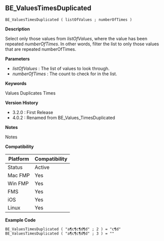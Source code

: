 ## BE_ValuesTimesDuplicated

	BE_ValuesTimesDuplicated ( listOfValues ; numberOfTimes )

**Description**  

Select only those values from *listOfValues*, where the value has been repeated *numberOfTimes*.  In other words, filter the list to only those values that are repeated numberOfTimes.

**Parameters**

* *listOfValues* : The list of values to look through.
* *numberOfTimes* : The count to check for in the list.

**Keywords**  

Values Duplicates Times

**Version History**

* 3.2.0 : First Release
* 4.0.2 : Renamed from BE_Values_TimesDuplicated

**Notes**

Notes

**Compatibility** 

| Platform | Compatibility |
|-----------|-----------|
| Status | Active |  
| Mac FMP | Yes  |  
| Win FMP | Yes  |  
| FMS | Yes  |  
| iOS | Yes  |  
| Linux | Yes  |  

**Example Code**

	BE_ValuesTimesDuplicated ( "a¶c¶c¶d¶d" ; 2 ) = "c¶d"
	BE_ValuesTimesDuplicated ( "a¶c¶c¶d¶d" ; 3 ) = ""

